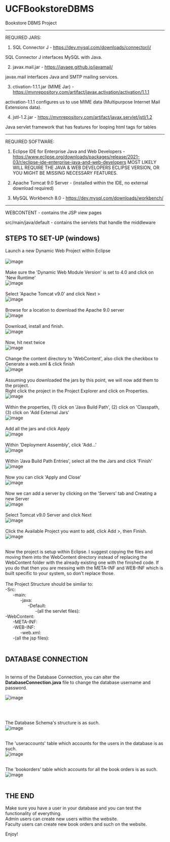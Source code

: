 # UCFBookstoreDBMS
Bookstore DBMS Project

----------------------------------------------------------------------
REQUIRED JARS: 
1. SQL Connector J - https://dev.mysql.com/downloads/connector/j/

  SQL Connector J interfaces MySQL with Java.

2. javax.mail.jar - https://javaee.github.io/javamail/ 

  javax.mail interfaces Java and SMTP mailing services.

3. ctivation-1.1.1.jar (MIME Jar) - https://mvnrepository.com/artifact/javax.activation/activation/1.1.1 

  activation-1.1.1 configures us to use MIME data (Multipurpose Internet Mail Extensions data).

4. jstl-1.2.jar - https://mvnrepository.com/artifact/javax.servlet/jstl/1.2
  
  Java servlet framework that has features for looping html tags for tables

----------------------------------------------------------------------
REQUIRED SOFTWARE:
1) Eclipse IDE for Enterprise Java and Web Developers - https://www.eclipse.org/downloads/packages/release/2021-03/r/eclipse-ide-enterprise-java-and-web-developers
MOST LIKELY WILL REQUIRE THE JAVA & WEB DEVELOPERS ECLIPSE VERSION, OR YOU MIGHT BE MISSING NECESSARY FEATURES.

3) Apache Tomcat 9.0 Server - (installed within the IDE, no external download required)

5) MySQL Workbench 8.0 - https://dev.mysql.com/downloads/workbench/
----------------------------------------------------------------------

WEBCONTENT - contains the JSP view pages 

src/main/java/default - contains the servlets that handle the middleware


STEPS TO SET-UP (windows)
----------------------------------------------------------------------

Launch a new Dynamic Web Project within Eclipse
 <br/>  <br/>
![image](https://user-images.githubusercontent.com/43066793/145063192-6ffa4f25-b5ef-429f-bfb8-98a9bb9c7f8e.png)
 <br/> <br/>
Make sure the 'Dynamic Web Module Version' is set to 4.0 and click on 'New Runtime' <br/>
![image](https://user-images.githubusercontent.com/43066793/145063366-031236df-16bd-4d12-aafc-24a546a9fa47.png)
 <br/> <br/>
Select 'Apache Tomcat v9.0' and click Next > <br/>
![image](https://user-images.githubusercontent.com/43066793/145063428-98d8f45f-eb53-4aa7-abdd-95aba97153cc.png)
 <br/> <br/>
Browse for a location to download the Apache 9.0 server <br/>
![image](https://user-images.githubusercontent.com/43066793/145065500-6c24e586-d36a-4970-afe2-2573ca031923.png)
 <br/> <br/>
Download, install and finish. <br/>
![image](https://user-images.githubusercontent.com/43066793/145065644-f59e9733-39fe-4e88-a9b0-a7a9f99ac781.png)
 <br/> <br/>
Now, hit next twice <br/>
![image](https://user-images.githubusercontent.com/43066793/145065786-f050e0ce-5c2c-421c-aad5-8f530c3233f4.png)
 <br/> <br/>
Change the content directory to 'WebContent', also click the checkbox to Generate a web.xml & click finish <br/>
![image](https://user-images.githubusercontent.com/43066793/145066013-b1166847-ffa2-4c06-b7c8-0ae255ef3592.png)
 <br/> <br/>
Assuming you downloaded the jars by this point, we will now add them to the project. <br/>
Right click the project in the Project Explorer and click on Properties. <br/>
![image](https://user-images.githubusercontent.com/43066793/145066464-ea3a335b-2120-40d5-b04d-13ba50e3ecd6.png)
<br/><br/>
Within the properties, (1) click on 'Java Build Path', (2) click on 'Classpath, (3) click on 'Add External Jars' <br/>
![image](https://user-images.githubusercontent.com/43066793/145066704-6a1ab60e-d377-42cb-a0c9-e7b423fc8441.png)
<br/><br/>
Add all the jars and click Apply <br/>
![image](https://user-images.githubusercontent.com/43066793/145066884-a431a33b-2d1e-4d22-a0b1-163c799c6222.png)
<br/><br/>
Within 'Deployment Assembly', click 'Add...' <br/>
![image](https://user-images.githubusercontent.com/43066793/145066997-625f9f10-f441-47bf-957d-13002c5f0196.png)
<br/><br/>
Within 'Java Build Path Entries', select all the the Jars and click 'Finish'<br/>
![image](https://user-images.githubusercontent.com/43066793/145067174-eabca8c8-2dd0-4a86-ad14-4832203c54e3.png)
<br/><br/>
Now you can click 'Apply and Close' <br/>
![image](https://user-images.githubusercontent.com/43066793/145067438-2ddc1789-f85b-4313-a862-30c6e496806f.png)
<br/><br/>
Now we can add a server by clicking on the 'Servers' tab and Creating a new Server<br/>
![image](https://user-images.githubusercontent.com/43066793/145067654-0c403f1a-2dd3-4c43-89f0-5af70f822222.png)
<br/><br/>
Select Tomcat v9.0 Server and click Next<br/>
![image](https://user-images.githubusercontent.com/43066793/145067728-f6eadac9-0936-48c9-82dc-217a533b5790.png)
<br/><br/>
Click the Available Project you want to add, click Add >, then Finish. <br/>
![image](https://user-images.githubusercontent.com/43066793/145067901-da2ccf07-bb4b-4421-91af-e981e4effffc.png)
<br/><br/>

Now the project is setup within Eclipse. I suggest copying the files and moving them into the WebContent directory instead of replacing the WebContent folder with the already existing one with the finished code. If you do that then you are messing with the META-INF and WEB-INF which is built specific to your system, so don't replace those.
<br/><br/>
The Project Structure should be similar to:<br/>
-Src:<br/>
&nbsp;&nbsp;&nbsp;&nbsp;&nbsp;&nbsp;-main:<br/>
&nbsp;&nbsp;&nbsp;&nbsp;&nbsp;&nbsp;&nbsp;&nbsp;&nbsp;&nbsp;&nbsp;&nbsp;-java:<br/>
&nbsp;&nbsp;&nbsp;&nbsp;&nbsp;&nbsp;&nbsp;&nbsp;&nbsp;&nbsp;&nbsp;&nbsp;&nbsp;&nbsp;&nbsp;&nbsp;&nbsp;&nbsp;-Default:<br/>
&nbsp;&nbsp;&nbsp;&nbsp;&nbsp;&nbsp;&nbsp;&nbsp;&nbsp;&nbsp;&nbsp;&nbsp;&nbsp;&nbsp;&nbsp;&nbsp;&nbsp;&nbsp;&nbsp;&nbsp;&nbsp;&nbsp;&nbsp;&nbsp;-(all the servlet files):<br/>
-WebContent:<br/>
&nbsp;&nbsp;&nbsp;&nbsp;&nbsp;&nbsp;-META-INF:<br/>
&nbsp;&nbsp;&nbsp;&nbsp;&nbsp;&nbsp;-WEB-INF:<br/>
&nbsp;&nbsp;&nbsp;&nbsp;&nbsp;&nbsp;&nbsp;&nbsp;&nbsp;&nbsp;&nbsp;&nbsp;-web.xml:<br/>
&nbsp;&nbsp;&nbsp;&nbsp;&nbsp;&nbsp;-(all the jsp files):<br/>
<br/>


DATABASE CONNECTION
----------------------------------------------------------------------

<br/>
In terms of the Database Connection, you can alter the <b>DatabaseConnection.java</b> file to change the database username and password. <br/>

![image](https://user-images.githubusercontent.com/43066793/145069811-0df0bff5-55e7-4a20-94e0-fb0027f5e148.png)

<br/><br/>

The Database Schema's structure is as such. <br/>
![image](https://user-images.githubusercontent.com/43066793/145069238-ac361211-3304-4d3d-8b6b-2054565e1aa1.png)
<br/><br/>

The 'useraccounts' table which accounts for the users in the database is as such. </br>
![image](https://user-images.githubusercontent.com/43066793/145069351-1d71c169-fb8b-4c52-a953-0fe5cbd7a06f.png)
<br/><br/>

The 'bookorders' table which accounts for all the book orders is as such. <br/>
![image](https://user-images.githubusercontent.com/43066793/145069432-5522a53a-b3f8-4f67-b946-6858f7f5dba6.png)
<br/><br/>

THE END
----------------------------------------------------------------------
Make sure you have a user in your database and you can test the functionality of everything.<br/>
Admin users can create new users within the website. <br/>
Faculty users can create new book orders and such on the website. <br/>

Enjoy!
